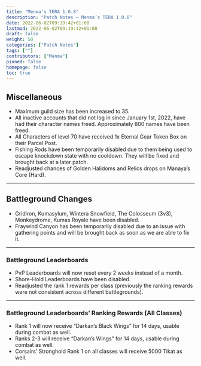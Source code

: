 ```yaml
---
title: "Menma’s TERA 1.0.8"
description: "Patch Notes – Menma’s TERA 1.0.8"
date: 2022-06-02T09:19:42+01:00
lastmod: 2022-06-02T09:19:42+01:00
draft: false
weight: 50
categories: ["Patch Notes"]
tags: [""]
contributors: ["Menma"]
pinned: false
homepage: false
toc: true
---
```


## Miscellaneous
- Maximum guild size has been increased to 35.
- All inactive accounts that did not log in since January 1st, 2022, have had their character names freed. Approximately 800 names have been freed.
- All Characters of level 70 have received 1x Eternal Gear Token Box on their Parcel Post.
- Fishing Rods have been temporarily disabled due to them being used to escape knockdown state with no cooldown. They will be fixed and brought back at a later patch.
- Readjusted chances of Golden Halidoms and Relics drops on Manaya’s Core (Hard).

<hr/>

## Battleground Changes
- Gridiron, Kumasylum, Wintera Snowfield, The Colosseum (3v3), Monkeydrome, Kumas Royale have been disabled.
- Fraywind Canyon has been temporarily disabled due to an issue with gathering points and will be brought back as soon as we are able to fix it.
        
<hr/>

### Battleground Leaderboards
- PvP Leaderboards will now reset every 2 weeks instead of a month.
- Shore-Hold Leaderboards have been disabled.
- Readjusted the rank 1 rewards per class (previously the ranking rewards were not consistent across different battlegrounds).

<hr/>

### Battleground Leaderboards’ Ranking Rewards (All Classes)
- Rank 1 will now receive “Darkan’s Black Wings” for 14 days, usable during combat as well.
- Ranks 2-3 will receive “Darkan’s Wings” for 14 days, usable during combat as well.
- Corsairs’ Stronghold Rank 1 on all classes will receive 5000 Tikat as well.
